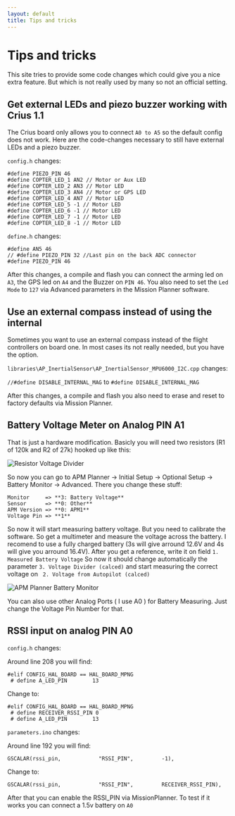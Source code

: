 ```yaml
---
layout: default
title: Tips and tricks
---
```


# Tips and tricks

This site tries to provide some code changes which could give you a nice extra feature.
But which is not really used by many so not an official setting.

## Get external LEDs and piezo buzzer working with Crius 1.1

The Crius board only allows you to connect ```A0 to A5``` so the default config does not work.
Here are the code-changes necessary to still have external LEDs and a piezo buzzer.

```config.h``` changes:

    #define PIEZO_PIN 46
    #define COPTER_LED_1 AN2 // Motor or Aux LED
    #define COPTER_LED_2 AN3 // Motor LED
    #define COPTER_LED_3 AN4 // Motor or GPS LED
    #define COPTER_LED_4 AN7 // Motor LED
    #define COPTER_LED_5 -1 // Motor LED
    #define COPTER_LED_6 -1 // Motor LED
    #define COPTER_LED_7 -1 // Motor LED
    #define COPTER_LED_8 -1 // Motor LED

```define.h``` changes:

    #define AN5 46
    // #define PIEZO_PIN 32 //Last pin on the back ADC connector
    #define PIEZO_PIN 46

After this changes, a compile and flash you can connect the arming led on ```A3```, the GPS led on ```A4``` and the Buzzer on ```PIN 46```.
You also need to set the ```Led Mode``` to ```127``` via Advanced parameters in the Mission Planner software.

## Use an external compass instead of using the internal

Sometimes you want to use an external compass instead of the flight controllers on board one.
In most cases its not really needed, but you have the option.

```libraries\AP_InertialSensor\AP_InertialSensor_MPU6000_I2C.cpp``` changes:

```//#define DISABLE_INTERNAL_MAG``` to ```#define DISABLE_INTERNAL_MAG```

After this changes, a compile and flash you also need to erase and reset to factory defaults via Mission Planner.

## Battery Voltage Meter on Analog PIN A1

That is just a hardware modification. Basicly you will need two resistors (R1 of 120k and R2 of 27k) hooked up like this:

![Resistor Voltage Divider](../images/battery_voltage_divider.png)

So now you can go to APM Planner -> Initial Setup -> Optional Setup -> Battery Monitor -> Advanced.
There you change these stuff:

    Monitor     => **3: Battery Voltage**
    Sensor      => **0: Other**
    APM Version => **0: APM1**
    Voltage Pin => **1**
    
So now it will start measuring battery voltage. But you need to calibrate the software. So get a multimeter and measure the voltage across the battery. I recomend to use a fully charged battery (3s will give arround 12.6V and 4s will give you arround 16.4V). After you get a reference, write it on field ```1. Measured Battery Voltage``` So now it should change automatically the parameter ```3. Voltage Divider (calced)``` and start measuring the correct voltage on ``` 2. Voltage from Autopilot (calced)```

![APM Planner Battery Monitor](../images/apm_battery_pin.png)

You can also use other Analog Ports ( I use A0 ) for Battery Measuring. Just change the Voltage Pin Number for that.

## RSSI input on analog PIN A0

```config.h``` changes:

Around line 208 you will find:

    #elif CONFIG_HAL_BOARD == HAL_BOARD_MPNG
     # define A_LED_PIN        13
     
Change to:

    #elif CONFIG_HAL_BOARD == HAL_BOARD_MPNG
     # define RECEIVER_RSSI_PIN 0
     # define A_LED_PIN        13

```parameters.ino``` changes:

Around line 192 you will find:
    
    GSCALAR(rssi_pin,            "RSSI_PIN",         -1),


Change to:

    GSCALAR(rssi_pin,            "RSSI_PIN",         RECEIVER_RSSI_PIN),
    

After that you can enable the RSSI_PIN via MissionPlanner.
To test if it works you can connect a 1.5v battery on ```A0```
    
